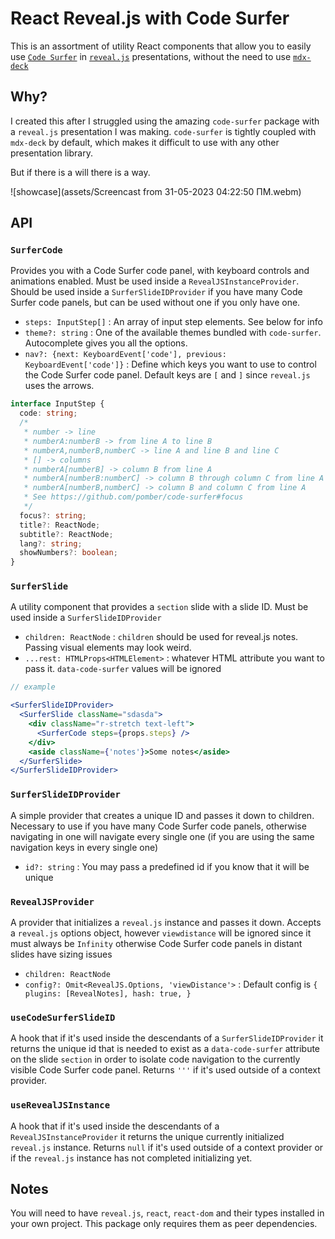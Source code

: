 # React Reveal.js with Code Surfer

This is an assortment of utility React components that allow you to easily use
[`Code Surfer`](https://github.com/pomber/code-surfer) in [`reveal.js`](https://revealjs.com/)
presentations, without the need to use [`mdx-deck`](https://github.com/jxnblk/mdx-deck)

## Why?

I created this after I struggled using the amazing `code-surfer` package with a `reveal.js`
presentation I was making. `code-surfer` is tightly coupled with `mdx-deck` by default, which makes
it difficult to use with any other presentation library.

But if there is a will there is a way.

![showcase](assets/Screencast from 31-05-2023 04:22:50 ΠΜ.webm)

## API

### `SurferCode`

Provides you with a Code Surfer code panel, with keyboard controls and animations enabled. 
Must be used inside a `RevealJSInstanceProvider`. Should be used inside a `SurferSlideIDProvider` 
if you have many Code Surfer code panels, but can be used without one if you only have one.

- `steps: InputStep[]` : An array of input step elements. See below for info
- `theme?: string` : One of the available themes bundled with `code-surfer`. Autocomplete gives you all the options.
- `nav?: {next: KeyboardEvent['code'], previous: KeyboardEvent['code']}` : Define which keys you want to use to control the Code Surfer code panel. Default keys are `[` and `]` since `reveal.js` uses the arrows.

```typescript
interface InputStep {
  code: string;
  /*
   * number -> line
   * numberA:numberB -> from line A to line B
   * numberA,numberB,numberC -> line A and line B and line C
   * [] -> columns
   * numberA[numberB] -> column B from line A
   * numberA[numberB:numberC] -> column B through column C from line A
   * numberA[numberB,numberC] -> column B and column C from line A
   * See https://github.com/pomber/code-surfer#focus
   */
  focus?: string;
  title?: ReactNode;
  subtitle?: ReactNode;
  lang?: string;
  showNumbers?: boolean;
}
```

### `SurferSlide`

A utility component that provides a `section` slide with a slide ID. Must be used inside a `SurferSlideIDProvider`

- `children: ReactNode` : `children` should be used for reveal.js notes. Passing visual elements may look weird.
- `...rest: HTMLProps<HTMLElement>` : whatever HTML attribute you want to pass it. `data-code-surfer` values will be ignored

```jsx
// example

<SurferSlideIDProvider>
  <SurferSlide className="sdasda">
    <div className="r-stretch text-left">
      <SurferCode steps={props.steps} />
    </div>
    <aside className={'notes'}>Some notes</aside>
  </SurferSlide>
</SurferSlideIDProvider>
```

### `SurferSlideIDProvider`

A simple provider that creates a unique ID and passes it down to children. Necessary to use if 
you have many Code Surfer code panels, otherwise navigating in one will navigate every single one
(if you are using the same navigation keys in every single one)

* `id?: string` : You may pass a predefined id if you know that it will be unique

### `RevealJSProvider`

A provider that initializes a `reveal.js` instance and passes it down. Accepts a `reveal.js` options 
object, however `viewdistance` will be ignored since it must always be `Infinity` otherwise 
Code Surfer code panels in distant slides have sizing issues

* `children: ReactNode`
* `config?: Omit<RevealJS.Options, 'viewDistance'>` : Default config is `{ plugins: [RevealNotes], hash: true, }`

### `useCodeSurferSlideID`

A hook that if it's used inside the descendants of a `SurferSlideIDProvider` it returns the unique 
id that is needed to exist as a `data-code-surfer` attribute on the slide `section` in order to 
isolate code navigation to the currently visible Code Surfer code panel. Returns `'''` if it's 
used outside of a context provider.

### `useRevealJSInstance`

A hook that if it's used inside the descendants of a `RevealJSInstanceProvider` it returns the unique 
currently initialized `reveal.js` instance. Returns `null` if it's 
used outside of a context provider or if the `reveal.js` instance has not completed initializing yet.

## Notes

You will need to have `reveal.js`, `react`, `react-dom` and their types installed in your own project.
This package only requires them as peer dependencies.